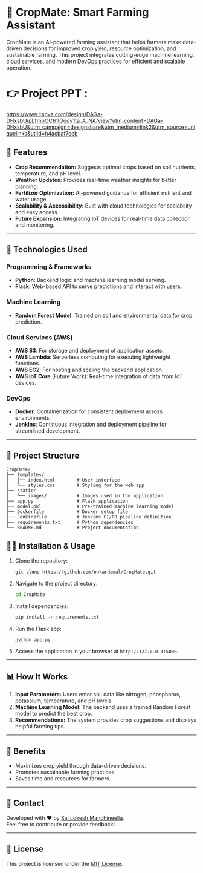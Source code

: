# 🌾 CropMate: Smart Farming Assistant  

CropMate is an AI-powered farming assistant that helps farmers make data-driven decisions for improved crop yield, resource optimization, and sustainable farming. This project integrates cutting-edge machine learning, cloud services, and modern DevOps practices for efficient and scalable operation.  

# 👉 Project PPT : 
https://www.canva.com/design/DAGa-DHxsbU/pLfmbOC61IOoqv1ta_A_NA/view?utm_content=DAGa-DHxsbU&utm_campaign=designshare&utm_medium=link2&utm_source=uniquelinks&utlId=h4acbaf7ceb 

## 🚀 Features  
- **Crop Recommendation:** Suggests optimal crops based on soil nutrients, temperature, and pH level.  
- **Weather Updates:** Provides real-time weather insights for better planning.  
- **Fertilizer Optimization:** AI-powered guidance for efficient nutrient and water usage.  
- **Scalability & Accessibility:** Built with cloud technologies for scalability and easy access.  
- **Future Expansion:** Integrating IoT devices for real-time data collection and monitoring.  

---

## 🔧 Technologies Used  

### Programming & Frameworks  
- **Python**: Backend logic and machine learning model serving.  
- **Flask**: Web-based API to serve predictions and interact with users.  

### Machine Learning  
- **Random Forest Model**: Trained on soil and environmental data for crop prediction.  

### Cloud Services (AWS)  
- **AWS S3**: For storage and deployment of application assets.  
- **AWS Lambda**: Serverless computing for executing lightweight functions.  
- **AWS EC2**: For hosting and scaling the backend application.  
- **AWS IoT Core** (Future Work): Real-time integration of data from IoT devices.  

### DevOps  
- **Docker**: Containerization for consistent deployment across environments.  
- **Jenkins**: Continuous integration and deployment pipeline for streamlined development.  

---

## 📁 Project Structure  
```plaintext
CropMate/  
├── templates/  
│   ├── index.html        # User interface  
│   └── styles.css        # Styling for the web app  
├── static/  
│   └── images/           # Images used in the application  
├── app.py                # Flask application  
├── model.pkl             # Pre-trained machine learning model  
├── Dockerfile            # Docker setup file  
├── Jenkinsfile           # Jenkins CI/CD pipeline definition  
├── requirements.txt      # Python dependencies  
└── README.md             # Project documentation  

```


## 🧑‍💻 Installation & Usage
1. Clone the repository:
   ```bash
   git clone https://github.com/onkardamal/CropMate.git
   ```
2. Navigate to the project directory:
   ```bash
   cd CropMate
   ```
3. Install dependencies:
   ```bash
   pip install -r requirements.txt
   ```
4. Run the Flask app:
   ```bash
   python app.py
   ```
5. Access the application in your browser at `http://127.0.0.1:5000`.

---

## 📊 How It Works
1. **Input Parameters:** Users enter soil data like nitrogen, phosphorus, potassium, temperature, and pH levels.
2. **Machine Learning Model:** The backend uses a trained Random Forest model to predict the best crop.
3. **Recommendations:** The system provides crop suggestions and displays helpful farming tips.

---

## 🌱 Benefits
- Maximizes crop yield through data-driven decisions.
- Promotes sustainable farming practices.
- Saves time and resources for farmers.

---

## 📩 Contact
Developed with ❤️ by [Sai Lokesh Manchineella](mailto:sailokesh1705@gmail.com).  
Feel free to contribute or provide feedback!  

---

## 📝 License
This project is licensed under the [MIT License](LICENSE).

